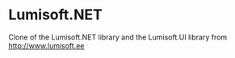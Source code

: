 # Lumisoft.NET
Clone of the Lumisoft.NET library and the Lumisoft.UI library from http://www.lumisoft.ee
